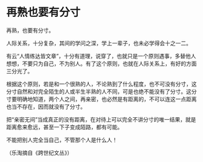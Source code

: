 # 再熟也要有分寸

再熟，也要有分寸。 

人际关系，十分复杂，其间的学问之深，学上一辈子，也未必学得会十之一二。 

有云“人情练达皆文章”，十分有道理，说穿了，也就只是一个原则遇事，多替他人想想，不要只为自己，不为别人。有了这个原则，也就在人际关系上，有好的方面三分光了。 

根据这个原则，若是和一个很熟的人，不论熟到了什么程度，也不可没有分寸，这分寸自然和对完全陌生的人或半生半熟的人不同，可是也绝不能没有了分寸。这分寸要明确地知道，两个人之间，再亲密，也必然是有距离的，不可以连这一点距离也当不存在，因而就没有了分寸。 

把“亲密无间”当成真正的没有距离，在对待上可以完全不讲分寸的唯一结果，就是距离愈来愈远，甚至一下子变成陌路，都有可能。 

不能把别人完全当自己，不管那个人是什么人！ 

（乐淘摘自《跨世纪文丛》）